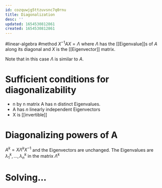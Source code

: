 ```yaml
---
id: cozquwjg5ttzuvsnc7q0rnu
title: Diagonalization
desc: ''
updated: 1654530812861
created: 1654530812861
---
```

#linear-algebra #method
$X^{-1}AX = \Lambda$ where $\Lambda$ has the [[Eigenvalue]]s of $A$ along its diagonal and $X$ is the [[Eigenvector]] matrix.

Note that in this case $\Lambda$ is similar to $A$.

# Sufficient conditions for diagonalizability
- n by n matrix A has n distinct Eigenvalues.
- A has $n$ linearly independent Eigenvectors
- X is [[invertible]]

# Diagonalizing powers of A
$A^k = X\Lambda^kX^{-1}$ and the Eigenvectors are unchanged.
The Eigenvalues are $\lambda_1^k, ..., \lambda_n^k$ in the matrix $\Lambda^k$

# Solving...
